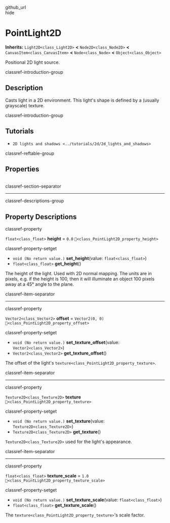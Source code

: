 github\_url  
hide

# PointLight2D

**Inherits:** `Light2D<class_Light2D>` **&lt;** `Node2D<class_Node2D>`
**&lt;** `CanvasItem<class_CanvasItem>` **&lt;** `Node<class_Node>`
**&lt;** `Object<class_Object>`

Positional 2D light source.

classref-introduction-group

## Description

Casts light in a 2D environment. This light's shape is defined by a
(usually grayscale) texture.

classref-introduction-group

## Tutorials

-   `2D lights and shadows <../tutorials/2d/2d_lights_and_shadows>`

classref-reftable-group

## Properties

<table>
<tbody>
<tr>
</tr>
<tr>
</tr>
<tr>
</tr>
<tr>
</tr>
</tbody>
</table>

classref-section-separator

------------------------------------------------------------------------

classref-descriptions-group

## Property Descriptions

classref-property

`float<class_float>` **height** = `0.0`
`🔗<class_PointLight2D_property_height>`

classref-property-setget

-   `void (No return value.)` **set\_height**(value:
    `float<class_float>`)
-   `float<class_float>` **get\_height**()

The height of the light. Used with 2D normal mapping. The units are in
pixels, e.g. if the height is 100, then it will illuminate an object 100
pixels away at a 45° angle to the plane.

classref-item-separator

------------------------------------------------------------------------

classref-property

`Vector2<class_Vector2>` **offset** = `Vector2(0, 0)`
`🔗<class_PointLight2D_property_offset>`

classref-property-setget

-   `void (No return value.)` **set\_texture\_offset**(value:
    `Vector2<class_Vector2>`)
-   `Vector2<class_Vector2>` **get\_texture\_offset**()

The offset of the light's
`texture<class_PointLight2D_property_texture>`.

classref-item-separator

------------------------------------------------------------------------

classref-property

`Texture2D<class_Texture2D>` **texture**
`🔗<class_PointLight2D_property_texture>`

classref-property-setget

-   `void (No return value.)` **set\_texture**(value:
    `Texture2D<class_Texture2D>`)
-   `Texture2D<class_Texture2D>` **get\_texture**()

`Texture2D<class_Texture2D>` used for the light's appearance.

classref-item-separator

------------------------------------------------------------------------

classref-property

`float<class_float>` **texture\_scale** = `1.0`
`🔗<class_PointLight2D_property_texture_scale>`

classref-property-setget

-   `void (No return value.)` **set\_texture\_scale**(value:
    `float<class_float>`)
-   `float<class_float>` **get\_texture\_scale**()

The `texture<class_PointLight2D_property_texture>`'s scale factor.

